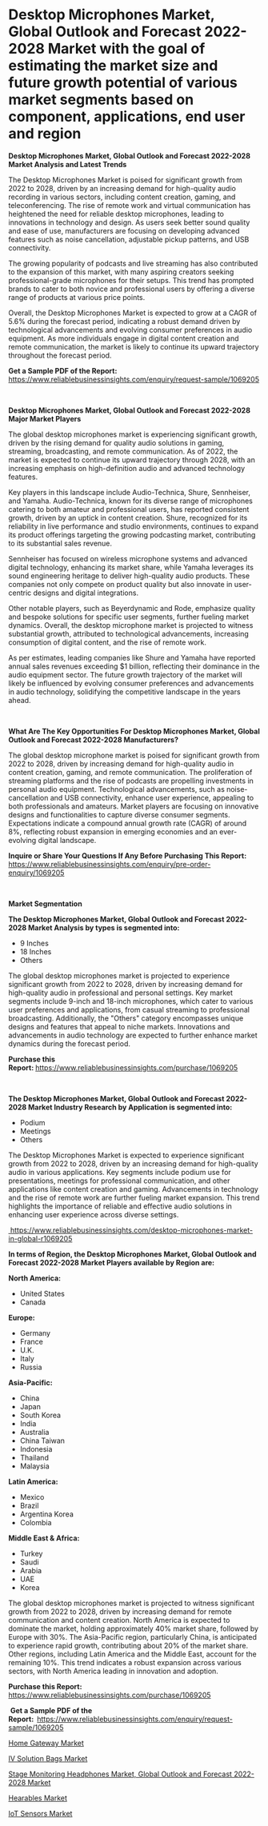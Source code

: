 <p><h1>Desktop Microphones Market, Global Outlook and Forecast 2022-2028 Market with the goal of estimating the market size and future growth potential of various market segments based on component, applications, end user and region</h1></p><p><strong>Desktop Microphones Market, Global Outlook and Forecast 2022-2028 Market Analysis and Latest Trends</strong></p>
<p><p>The Desktop Microphones Market is poised for significant growth from 2022 to 2028, driven by an increasing demand for high-quality audio recording in various sectors, including content creation, gaming, and teleconferencing. The rise of remote work and virtual communication has heightened the need for reliable desktop microphones, leading to innovations in technology and design. As users seek better sound quality and ease of use, manufacturers are focusing on developing advanced features such as noise cancellation, adjustable pickup patterns, and USB connectivity. </p><p>The growing popularity of podcasts and live streaming has also contributed to the expansion of this market, with many aspiring creators seeking professional-grade microphones for their setups. This trend has prompted brands to cater to both novice and professional users by offering a diverse range of products at various price points. </p><p>Overall, the Desktop Microphones Market is expected to grow at a CAGR of 5.6% during the forecast period, indicating a robust demand driven by technological advancements and evolving consumer preferences in audio equipment. As more individuals engage in digital content creation and remote communication, the market is likely to continue its upward trajectory throughout the forecast period.</p></p>
<p><strong>Get a Sample PDF of the Report:&nbsp;</strong> <a href="https://www.reliablebusinessinsights.com/enquiry/request-sample/1069205">https://www.reliablebusinessinsights.com/enquiry/request-sample/1069205</a></p>
<p>&nbsp;</p>
<p><strong>Desktop Microphones Market, Global Outlook and Forecast 2022-2028 Major Market Players</strong></p>
<p><p>The global desktop microphones market is experiencing significant growth, driven by the rising demand for quality audio solutions in gaming, streaming, broadcasting, and remote communication. As of 2022, the market is expected to continue its upward trajectory through 2028, with an increasing emphasis on high-definition audio and advanced technology features. </p><p>Key players in this landscape include Audio-Technica, Shure, Sennheiser, and Yamaha. Audio-Technica, known for its diverse range of microphones catering to both amateur and professional users, has reported consistent growth, driven by an uptick in content creation. Shure, recognized for its reliability in live performance and studio environments, continues to expand its product offerings targeting the growing podcasting market, contributing to its substantial sales revenue.</p><p>Sennheiser has focused on wireless microphone systems and advanced digital technology, enhancing its market share, while Yamaha leverages its sound engineering heritage to deliver high-quality audio products. These companies not only compete on product quality but also innovate in user-centric designs and digital integrations.</p><p>Other notable players, such as Beyerdynamic and Rode, emphasize quality and bespoke solutions for specific user segments, further fueling market dynamics. Overall, the desktop microphone market is projected to witness substantial growth, attributed to technological advancements, increasing consumption of digital content, and the rise of remote work.</p><p>As per estimates, leading companies like Shure and Yamaha have reported annual sales revenues exceeding $1 billion, reflecting their dominance in the audio equipment sector. The future growth trajectory of the market will likely be influenced by evolving consumer preferences and advancements in audio technology, solidifying the competitive landscape in the years ahead.</p></p>
<p>&nbsp;</p>
<p><strong>What Are The Key Opportunities For Desktop Microphones Market, Global Outlook and Forecast 2022-2028 Manufacturers?</strong></p>
<p><p>The global desktop microphone market is poised for significant growth from 2022 to 2028, driven by increasing demand for high-quality audio in content creation, gaming, and remote communication. The proliferation of streaming platforms and the rise of podcasts are propelling investments in personal audio equipment. Technological advancements, such as noise-cancellation and USB connectivity, enhance user experience, appealing to both professionals and amateurs. Market players are focusing on innovative designs and functionalities to capture diverse consumer segments. Expectations indicate a compound annual growth rate (CAGR) of around 8%, reflecting robust expansion in emerging economies and an ever-evolving digital landscape.</p></p>
<p><strong>Inquire or Share Your Questions If Any Before Purchasing This Report:</strong> <a href="https://www.reliablebusinessinsights.com/enquiry/pre-order-enquiry/1069205">https://www.reliablebusinessinsights.com/enquiry/pre-order-enquiry/1069205</a></p>
<p>&nbsp;</p>
<p><strong>Market Segmentation</strong></p>
<p><strong>The Desktop Microphones Market, Global Outlook and Forecast 2022-2028 Market Analysis by types is segmented into:</strong></p>
<p><ul><li>9 Inches</li><li>18 Inches</li><li>Others</li></ul></p>
<p><p>The global desktop microphones market is projected to experience significant growth from 2022 to 2028, driven by increasing demand for high-quality audio in professional and personal settings. Key market segments include 9-inch and 18-inch microphones, which cater to various user preferences and applications, from casual streaming to professional broadcasting. Additionally, the "Others" category encompasses unique designs and features that appeal to niche markets. Innovations and advancements in audio technology are expected to further enhance market dynamics during the forecast period.</p></p>
<p><strong>Purchase this Report:&nbsp;</strong><a href="https://www.reliablebusinessinsights.com/purchase/1069205">https://www.reliablebusinessinsights.com/purchase/1069205</a></p>
<p>&nbsp;</p>
<p><strong>The Desktop Microphones Market, Global Outlook and Forecast 2022-2028 Market Industry Research by Application is segmented into:</strong></p>
<p><ul><li>Podium</li><li>Meetings</li><li>Others</li></ul></p>
<p><p>The Desktop Microphones Market is expected to experience significant growth from 2022 to 2028, driven by an increasing demand for high-quality audio in various applications. Key segments include podium use for presentations, meetings for professional communication, and other applications like content creation and gaming. Advancements in technology and the rise of remote work are further fueling market expansion. This trend highlights the importance of reliable and effective audio solutions in enhancing user experience across diverse settings.</p></p>
<p><a href="https://www.reliablebusinessinsights.com/desktop-microphones-market-in-global-r1069205">&nbsp;https://www.reliablebusinessinsights.com/desktop-microphones-market-in-global-r1069205</a></p>
<p><strong>In terms of Region, the Desktop Microphones Market, Global Outlook and Forecast 2022-2028 Market Players available by Region are:</strong></p>
<p>
    <p> <strong> North America: </strong>
        <ul>
            <li>United States</li>
            <li>Canada</li>
        </ul>
        </p> 
    <p> <strong> Europe: </strong>
        <ul>
            <li>Germany</li>
            <li>France</li>
            <li>U.K.</li>
            <li>Italy</li>
            <li>Russia</li>
        </ul>
        </p> 
    <p> <strong> Asia-Pacific: </strong>
        <ul>
            <li>China</li>
            <li>Japan</li>
            <li>South Korea</li>
            <li>India</li>
            <li>Australia</li>
            <li>China Taiwan</li>
            <li>Indonesia</li>
            <li>Thailand</li>
            <li>Malaysia</li>
        </ul>
        </p> 
    <p> <strong> Latin America: </strong>
        <ul>
            <li>Mexico</li>
            <li>Brazil</li>
            <li>Argentina Korea</li>
            <li>Colombia</li>
        </ul>
        </p> 
    <p> <strong> Middle East & Africa: </strong>
        <ul>
            <li>Turkey</li>
            <li>Saudi</li>
            <li>Arabia</li>
            <li>UAE</li>
            <li>Korea</li>
        </ul>
    </p>
    </p>
<p><p>The global desktop microphones market is projected to witness significant growth from 2022 to 2028, driven by increasing demand for remote communication and content creation. North America is expected to dominate the market, holding approximately 40% market share, followed by Europe with 30%. The Asia-Pacific region, particularly China, is anticipated to experience rapid growth, contributing about 20% of the market share. Other regions, including Latin America and the Middle East, account for the remaining 10%. This trend indicates a robust expansion across various sectors, with North America leading in innovation and adoption.</p></p>
<p><strong>Purchase this Report: </strong><a href="https://www.reliablebusinessinsights.com/purchase/1069205">https://www.reliablebusinessinsights.com/purchase/1069205</a></p>
<p>&nbsp;<strong>Get a Sample PDF of the Report:&nbsp;&nbsp;</strong><a href="https://www.reliablebusinessinsights.com/enquiry/request-sample/1069205">https://www.reliablebusinessinsights.com/enquiry/request-sample/1069205</a></p>
<p><strong></strong></p>
<p><p><a href="https://www.linkedin.com/pulse/home-gateway-market-investigation-industry-evolution-forecast-ga3je?trackingId=3mXU%2BClcS02ODwBz6FKV9g%3D%3D">Home Gateway Market</a></p><p><a href="https://www.linkedin.com/pulse/unlocking-growth-potential-market-strategic-analysis-iv-solution-bag9e?trackingId=GxlgBcp9Q4miCD6xh8nwsg%3D%3D">IV Solution Bags Market</a></p><p><a href="https://github.com/wwwkeltoum/Market-Research-Report-List-4/blob/main/stage-monitoring-headphones-market-global-outlook-and-forecast-2022-2028-market.md">Stage Monitoring Headphones Market, Global Outlook and Forecast 2022-2028 Market</a></p><p><a href="https://www.linkedin.com/pulse/exploring-hearables-market-dynamics-global-trends-future-growth-3njcc?trackingId=MHToOnPF6H9FI5xPtwfQNg%3D%3D">Hearables Market</a></p><p><a href="https://www.linkedin.com/pulse/iot-sensors-market-trends-analysis-opportunities-challenges-ammqc?trackingId=rj3oEC2BOudDqCnvm1k9aQ%3D%3D">IoT Sensors Market</a></p></p>